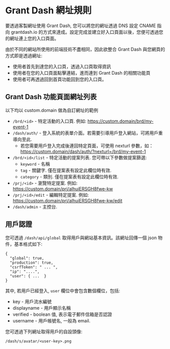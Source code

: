 # Grant Dash 網址規則

要透過客製網址使用 Grant Dash, 您可以將您的網址透過 DNS 設定 CNAME 指向 grantdash.io 的方式來達成。設定完成並建立好入口頁面以後，您便可透過您的網址連上您的入口頁面。

由於不同的網站所使用的前端技術不盡相同，因此欲整合 Grant Dash 與您網頁的方式即是透過網址:

 * 使用者首先到達您的入口頁，透過入口頁取得資訊
 * 使用者在您的入口頁面點擊連結，進而連到 Grant Dash 的相關功能頁
 * 使用者可再透過回到首頁功能回到您的入口頁。


## Grant Dash 功能頁面網址列表

以下均以 custom.domain 做為自訂網址的範例

 * `/brd/<id>`          - 特定活動的入口頁. 例如: https://custom.domain/brd/my-event-1
 * `/dash/auth/`        - 登入系統的表單介面。若需要引導用戶登入網站，可將用戶重導向至此.
   - 若您需要用戶登入完成後連回特定頁面，可使用 nexturl 參數，如：
     https://custom.domain/dash/auth/?nexturl=/brd/my-event-1
 * `/brd/<id>/list`     - 特定活動的提案列表. 您可帶以下參數做提案篩選:
   - `keyword`      - 名稱
   - `tag`          - 關鍵字. 僅在提案表有設定此欄位時有效.
   - `category`     - 類別. 僅在提案表有設定此欄位時有效.
 * `/prj/<id>`          - 瀏覽特定提案. 例如: https://custom.domain/prj/alhuiERSGH8fwe-kw
 * `/prj/<id>/edit`     - 編輯特定提案. 例如: https://custom.domain/prj/alhuiERSGH8fwe-kw/edit
 * `/dash/admin`        - 主控台.


## 用戶認證

您可透過 `/dash/api/global` 取得用戶與網站基本資訊。該網址回傳一個 json 物件，基本格式如下:

    {
      "global": true,
      "production": true,
      "csrfToken": " ... ",
      "ip": "....",
      "user": { ...  }
    }

其中, 若用戶已經登入, `user` 欄位中會包含數個欄位，包括:

 * key - 用戶流水編號
 * displayname - 用戶顯示名稱
 * verified - boolean 值, 表示電子郵件信箱是否認證
 * username - 用戶帳號名, 一般為 email.

您可透過下列網址取得用戶的自設頭像:

    /dash/s/avatar/<user-key>.png

